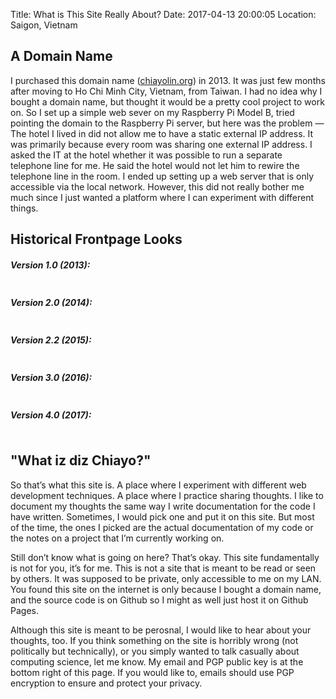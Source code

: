 Title: What is This Site Really About?
Date: 2017-04-13 20:00:05
Location: Saigon, Vietnam

## A Domain Name

I purchased this domain name ([chiayolin.org](http://chiayolin.org)) in 2013. 
It was just few months after moving to Ho Chi Minh City, Vietnam, from Taiwan. 
I had no idea why I bought a domain name, but thought it would be a pretty cool 
project to work on. So I set up a simple web sever on my Raspberry Pi Model B,
tried pointing the domain to the Raspberry Pi server, but here was the problem — 
The hotel I lived in did not allow me to have a static external IP address. It 
was primarily because every room was sharing one external IP address. I asked 
the IT at the hotel whether it was possible to run a separate telephone line for 
me. He said the hotel would not let him to rewire the telephone line in the 
room. I ended up setting up a web server that is only accessible via the local 
network. However, this did not really bother me much since I just wanted a 
platform where I can experiment with different things. 

## Historical Frontpage Looks

##### Version 1.0 (2013):
<img src="http://i.imgur.com/fH7ixrC.png?1" 
     class="img-responsive img-rounded center-block img-border" alt=""/><br/>

##### Version 2.0 (2014):
<img src="http://i.imgur.com/mrhiV2d.png?1" 
     class="img-responsive img-rounded center-block img-border" alt=""/><br/>

##### Version 2.2 (2015):
<img src="http://i.imgur.com/JrU6ztL.png?1" 
     class="img-responsive img-rounded center-block img-border" alt=""/><br/>

##### Version 3.0 (2016):
<img src="http://i.imgur.com/1Gwj5Rs.png?1" 
     class="img-responsive img-rounded center-block img-border" alt=""/><br/>

##### Version 4.0 (2017):
<img src="http://i.imgur.com/OtUozCr.png?1" 
     class="img-responsive img-rounded center-block img-border" alt=""/><br/>

## "What iz diz Chiayo?"

So that’s what this site is. A place where I experiment with different web 
development techniques. A place where I practice sharing thoughts. I like 
to document my thoughts the same way I write documentation for the code I have 
written. Sometimes, I would pick one and put it on this site. But most of the 
time, the ones I picked are the actual documentation of my code or the notes on
a project that I’m currently working on. 

Still don’t know what is going on here? That’s okay. This site fundamentally is
not for you, it’s for me. This is not a site that is meant to be read or seen 
by others. It was supposed to be private, only accessible to me on my LAN. 
You found this site on the internet is only because I bought a domain name, and
the source code is on Github so I might as well just host it on Github Pages.

Although this site is meant to be perosnal, I would like to hear about your 
thoughts, too. If you think something on the site is horribly wrong (not 
politically but technically), or you simply wanted to talk casually about 
computing science, let me know. My email and PGP public key is at the 
bottom right of this page. If you would like to, emails should use PGP 
encryption to ensure and protect your privacy.

